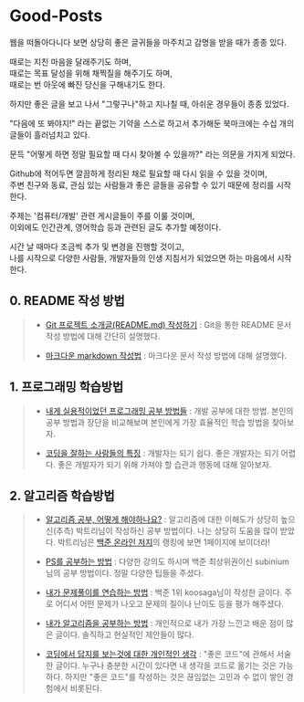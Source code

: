 # Good-Posts
    
    
웹을 떠돌아다니다 보면 상당히 좋은 글귀들을 마주치고 감명을 받을 때가 종종 있다.    
    
    
때로는 지친 마음을 달래주기도 하며,    
때로는 목표 달성을 위해 채찍질을 해주기도 하며,    
때로는 번 아웃에 빠진 당신을 구해내기도 한다.    
    
    
하지만 좋은 글을 보고 나서 "그렇구나"하고 지나칠 때, 아쉬운 경우들이 종종 있었다.    
    
    
"다음에 또 봐야지!" 라는 끝없는 기약을 스스로 하고서 추가해둔 북마크에는 수십 개의 글들이 흘러넘치고 있다.    
    
    
문득 "어떻게 하면 정말 필요할 때 다시 찾아볼 수 있을까?" 라는 의문을 가지게 되었다.    
    
    
Github에 적어두면 깔끔하게 정리된 채로 필요할 때 다시 읽을 수 있을 것이며,    
주변 친구와 동료, 관심 있는 사람들과 좋은 글들을 공유할 수 있기 때문에 정리를 시작한다.    
    
    
주제는 '컴퓨터/개발' 관련 게시글들이 주를 이룰 것이며,    
이외에도 인간관계, 영어학습 등과 관련된 글도 추가할 예정이다.    
    
    
시간 날 때마다 조금씩 추가 및 변경을 진행할 것이고,    
나를 시작으로 다양한 사람들, 개발자들의 인생 지침서가 되었으면 하는 마음에서 시작한다.    
    
    
## 0. README 작성 방법
> * [Git 프로젝트 소개글(README.md) 작성하기](https://ndb796.tistory.com/194)
> : Git을 통한 README 문서 작성 방법에 대해 간단히 설명했다.
> 
> * [마크다운 markdown 작성법](https://gist.github.com/ihoneymon/652be052a0727ad59601)
> : 마크다운 문서 작성 방법에 대해 설명했다.

## 1. 프로그래밍 학습방법
> * [내게 실용적이었던 프로그래밍 공부 방법들](https://velog.io/@city7310/%EB%82%B4%EA%B0%80-%EA%B3%B5%EB%B6%80%ED%95%98%EB%8A%94-%EB%B0%A9%EC%8B%9D?fbclid=IwAR2CKdHewi8UO6Ja9cGsGkFzOQnLdp1UXsqsG-fHkFHg-WvT5tOdVH28How)
> : 개발 공부에 대한 방법. 본인의 공부 방법과 장단을 비교해보며 본인에게 가장 효율적인 학습 방법을 찾아보자.
> 
> * [코딩을 잘하는 사람들의 특징](https://coding-factory.tistory.com/464?fbclid=IwAR3yzEnyovNKs1ZVzc_24P9OlAeGrkc0o3vTmx7WRZCUjWzlU7va7IHz_gA)
> : 개발자는 되기 쉽다. 좋은 개발자는 되기 어렵다. 좋은 개발자가 되기 위해 가져야 할 습관과 행동에 대해 알아보자.

## 2. 알고리즘 학습방법
> * [알고리즘 공부, 어떻게 해야하나요?](https://baactree.tistory.com/52)
> : 알고리즘에 대한 이해도가 상당히 높으신(추측) 박트리님이 작성하신 공부 방법이다. 나는 상당히 도움을 많이 받았다.
> 박트리님은 [백준 온라인 저지](https://www.acmicpc.net/)의 랭킹에 보면 1페이지에 보이더라!
> 
> * [PS를 공부하는 방법](https://subinium.github.io/how-to-study-problem-solving/)
> : 다양한 강의도 하시며 백준 최상위권이신 subinium 님의 공부 방법이다. 정말 다양한 팁들을 주셨다.
> 
> * [내가 문제풀이를 연습하는 방법](https://koosaga.com/217)
> : 백준 1위 koosaga님이 작성한 글이다. 주로 어디서 어떤 문제가 나오고 문제의 질이나 난이도 등을 평가 해주셨다.
> 
> * [내가 알고리즘을 공부하는 방법](http://wookje.dance/2019/04/16/how-to-study-algorithm/)
> : 개인적으로 내가 가장 느낀고 배운 점이 많은 글이다. 솔직하고 현실적인 제안들이 많다.
> 
> * [코딩에서 답지를 보는것에 대한 개인적인 생각](https://nyan101.github.io/blog/thoughts-on-model-answers-in-coding#fn:1)
> : "좋은 코드"에 관해서 서술한 글이다. 누구나 충분한 시간이 있다면 내 생각을 코드로 옮기는 것은 가능하다.
> 하지만 "좋은 코드"를 작성하는 것은 끊임없는 고민과 수 없이 쌓인 경험에서 비롯된다.
